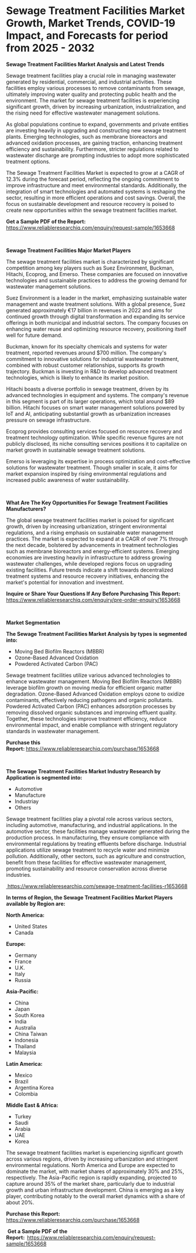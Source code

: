 <p><h1>Sewage Treatment Facilities Market Growth, Market Trends, COVID-19 Impact, and Forecasts for period from 2025 - 2032</h1></p><p><strong>Sewage Treatment Facilities Market Analysis and Latest Trends</strong></p>
<p><p>Sewage treatment facilities play a crucial role in managing wastewater generated by residential, commercial, and industrial activities. These facilities employ various processes to remove contaminants from sewage, ultimately improving water quality and protecting public health and the environment. The market for sewage treatment facilities is experiencing significant growth, driven by increasing urbanization, industrialization, and the rising need for effective wastewater management solutions.</p><p>As global populations continue to expand, governments and private entities are investing heavily in upgrading and constructing new sewage treatment plants. Emerging technologies, such as membrane bioreactors and advanced oxidation processes, are gaining traction, enhancing treatment efficiency and sustainability. Furthermore, stricter regulations related to wastewater discharge are prompting industries to adopt more sophisticated treatment options.</p><p>The Sewage Treatment Facilities Market is expected to grow at a CAGR of 12.3% during the forecast period, reflecting the ongoing commitment to improve infrastructure and meet environmental standards. Additionally, the integration of smart technologies and automated systems is reshaping the sector, resulting in more efficient operations and cost savings. Overall, the focus on sustainable development and resource recovery is poised to create new opportunities within the sewage treatment facilities market.</p></p>
<p><strong>Get a Sample PDF of the Report:&nbsp;</strong> <a href="https://www.reliableresearchiq.com/enquiry/request-sample/1653668?utm_campaign=3730&utm_medium=2&utm_source=Github&utm_content=ia&utm_term=16042025&utm_id=sewage-treatment-facilities">https://www.reliableresearchiq.com/enquiry/request-sample/1653668</a></p>
<p>&nbsp;</p>
<p><strong>Sewage Treatment Facilities Major Market Players</strong></p>
<p><p>The sewage treatment facilities market is characterized by significant competition among key players such as Suez Environment, Buckman, Hitachi, Ecoprog, and Emerso. These companies are focused on innovative technologies and sustainable practices to address the growing demand for wastewater management solutions.</p><p>Suez Environment is a leader in the market, emphasizing sustainable water management and waste treatment solutions. With a global presence, Suez generated approximately €17 billion in revenues in 2022 and aims for continued growth through digital transformation and expanding its service offerings in both municipal and industrial sectors. The company focuses on enhancing water reuse and optimizing resource recovery, positioning itself well for future demand.</p><p>Buckman, known for its specialty chemicals and systems for water treatment, reported revenues around $700 million. The company's commitment to innovative solutions for industrial wastewater treatment, combined with robust customer relationships, supports its growth trajectory. Buckman is investing in R&D to develop advanced treatment technologies, which is likely to enhance its market position.</p><p>Hitachi boasts a diverse portfolio in sewage treatment, driven by its advanced technologies in equipment and systems. The company's revenue in this segment is part of its larger operations, which total around $89 billion. Hitachi focuses on smart water management solutions powered by IoT and AI, anticipating substantial growth as urbanization increases pressure on sewage infrastructure.</p><p>Ecoprog provides consulting services focused on resource recovery and treatment technology optimization. While specific revenue figures are not publicly disclosed, its niche consulting services positions it to capitalize on market growth in sustainable sewage treatment solutions.</p><p>Emerso is leveraging its expertise in process optimization and cost-effective solutions for wastewater treatment. Though smaller in scale, it aims for market expansion inspired by rising environmental regulations and increased public awareness of water sustainability.</p></p>
<p>&nbsp;</p>
<p><strong>What Are The Key Opportunities For Sewage Treatment Facilities Manufacturers?</strong></p>
<p><p>The global sewage treatment facilities market is poised for significant growth, driven by increasing urbanization, stringent environmental regulations, and a rising emphasis on sustainable water management practices. The market is expected to expand at a CAGR of over 7% through the next decade, bolstered by advancements in treatment technologies such as membrane bioreactors and energy-efficient systems. Emerging economies are investing heavily in infrastructure to address growing wastewater challenges, while developed regions focus on upgrading existing facilities. Future trends indicate a shift towards decentralized treatment systems and resource recovery initiatives, enhancing the market's potential for innovation and investment.</p></p>
<p><strong>Inquire or Share Your Questions If Any Before Purchasing This Report:</strong> <a href="https://www.reliableresearchiq.com/enquiry/pre-order-enquiry/1653668?utm_campaign=3730&utm_medium=2&utm_source=Github&utm_content=ia&utm_term=16042025&utm_id=sewage-treatment-facilities">https://www.reliableresearchiq.com/enquiry/pre-order-enquiry/1653668</a></p>
<p>&nbsp;</p>
<p><strong>Market Segmentation</strong></p>
<p><strong>The Sewage Treatment Facilities Market Analysis by types is segmented into:</strong></p>
<p><ul><li>Moving Bed Biofilm Reactors (MBBR)</li><li>Ozone-Based Advanced Oxidation</li><li>Powdered Activated Carbon (PAC)</li></ul></p>
<p><p>Sewage treatment facilities utilize various advanced technologies to enhance wastewater management. Moving Bed Biofilm Reactors (MBBR) leverage biofilm growth on moving media for efficient organic matter degradation. Ozone-Based Advanced Oxidation employs ozone to oxidize contaminants, effectively reducing pathogens and organic pollutants. Powdered Activated Carbon (PAC) enhances adsorption processes by removing dissolved organic substances and improving effluent quality. Together, these technologies improve treatment efficiency, reduce environmental impact, and enable compliance with stringent regulatory standards in wastewater management.</p></p>
<p><strong>Purchase this Report:&nbsp;</strong><a href="https://www.reliableresearchiq.com/purchase/1653668?utm_campaign=3730&utm_medium=2&utm_source=Github&utm_content=ia&utm_term=16042025&utm_id=sewage-treatment-facilities">https://www.reliableresearchiq.com/purchase/1653668</a></p>
<p>&nbsp;</p>
<p><strong>The Sewage Treatment Facilities Market Industry Research by Application is segmented into:</strong></p>
<p><ul><li>Automotive</li><li>Manufacture</li><li>Industriay</li><li>Others</li></ul></p>
<p><p>Sewage treatment facilities play a pivotal role across various sectors, including automotive, manufacturing, and industrial applications. In the automotive sector, these facilities manage wastewater generated during the production process. In manufacturing, they ensure compliance with environmental regulations by treating effluents before discharge. Industrial applications utilize sewage treatment to recycle water and minimize pollution. Additionally, other sectors, such as agriculture and construction, benefit from these facilities for effective wastewater management, promoting sustainability and resource conservation across diverse industries.</p></p>
<p><a href="https://www.reliableresearchiq.com/sewage-treatment-facilities-r1653668?utm_campaign=3730&utm_medium=2&utm_source=Github&utm_content=ia&utm_term=16042025&utm_id=sewage-treatment-facilities">&nbsp;https://www.reliableresearchiq.com/sewage-treatment-facilities-r1653668</a></p>
<p><strong>In terms of Region, the Sewage Treatment Facilities Market Players available by Region are:</strong></p>
<p>
    <p> <strong> North America: </strong>
        <ul>
            <li>United States</li>
            <li>Canada</li>
        </ul>
        </p> 
    <p> <strong> Europe: </strong>
        <ul>
            <li>Germany</li>
            <li>France</li>
            <li>U.K.</li>
            <li>Italy</li>
            <li>Russia</li>
        </ul>
        </p> 
    <p> <strong> Asia-Pacific: </strong>
        <ul>
            <li>China</li>
            <li>Japan</li>
            <li>South Korea</li>
            <li>India</li>
            <li>Australia</li>
            <li>China Taiwan</li>
            <li>Indonesia</li>
            <li>Thailand</li>
            <li>Malaysia</li>
        </ul>
        </p> 
    <p> <strong> Latin America: </strong>
        <ul>
            <li>Mexico</li>
            <li>Brazil</li>
            <li>Argentina Korea</li>
            <li>Colombia</li>
        </ul>
        </p> 
    <p> <strong> Middle East & Africa: </strong>
        <ul>
            <li>Turkey</li>
            <li>Saudi</li>
            <li>Arabia</li>
            <li>UAE</li>
            <li>Korea</li>
        </ul>
    </p>
    </p>
<p><p>The sewage treatment facilities market is experiencing significant growth across various regions, driven by increasing urbanization and stringent environmental regulations. North America and Europe are expected to dominate the market, with market shares of approximately 30% and 25%, respectively. The Asia-Pacific region is rapidly expanding, projected to capture around 35% of the market share, particularly due to industrial growth and urban infrastructure development. China is emerging as a key player, contributing notably to the overall market dynamics with a share of about 20%.</p></p>
<p><strong>Purchase this Report: </strong><a href="https://www.reliableresearchiq.com/purchase/1653668?utm_campaign=3730&utm_medium=2&utm_source=Github&utm_content=ia&utm_term=16042025&utm_id=sewage-treatment-facilities">https://www.reliableresearchiq.com/purchase/1653668</a></p>
<p>&nbsp;<strong>Get a Sample PDF of the Report:&nbsp;&nbsp;</strong><a href="https://www.reliableresearchiq.com/enquiry/request-sample/1653668?utm_campaign=3730&utm_medium=2&utm_source=Github&utm_content=ia&utm_term=16042025&utm_id=sewage-treatment-facilities">https://www.reliableresearchiq.com/enquiry/request-sample/1653668</a></p>
<p><strong></strong></p>
<p><p></p><p></p><p></p></p>